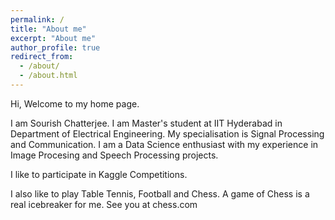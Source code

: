 ```yaml
---
permalink: /
title: "About me"
excerpt: "About me"
author_profile: true
redirect_from: 
  - /about/
  - /about.html
---
```


Hi, Welcome to my home page. 

I am Sourish Chatterjee. I am Master's student at IIT Hyderabad in Department of Electrical Engineering. My specialisation is Signal Processing and Communication. I am a Data Science enthusiast with my experience in Image Procesing and Speech Processing projects.

I like to participate in Kaggle Competitions.

I also like to play Table Tennis, Football and Chess. A game of Chess is a real icebreaker for me. See you at chess.com
